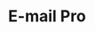 ---
title: 'E-mail Pro'
slug: emails-pro
excertp: 'Wszystko o kontach E-mail Pro'
sections: 'Informacje podstawowe, Konfiguracja programu pocztowego'
order: 06
---